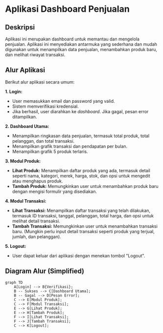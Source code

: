 # Aplikasi Dashboard Penjualan

## Deskripsi

Aplikasi ini merupakan dashboard untuk memantau dan mengelola penjualan.  Aplikasi ini menyediakan antarmuka yang sederhana dan mudah digunakan untuk menampilkan data penjualan, menambahkan produk baru, dan melihat riwayat transaksi.

## Alur Aplikasi

Berikut alur aplikasi secara umum:

**1. Login:**

* User memasukkan email dan password yang valid.
* Sistem memverifikasi kredensial.
* Jika berhasil, user diarahkan ke *dashboard*.  Jika gagal, pesan error ditampilkan.

**2. Dashboard Utama:**

* Menampilkan ringkasan data penjualan, termasuk total produk, total pelanggan, dan total transaksi.
* Menampilkan grafik transaksi dan pendapatan per bulan.
* Menampilkan grafik 5 produk terlaris.

**3. Modul Produk:**

* **Lihat Produk:** Menampilkan daftar produk yang ada, termasuk detail seperti nama, kategori, merek, harga, stok, dan opsi untuk mengedit atau menghapus produk.
* **Tambah Produk:**  Memungkinkan user untuk menambahkan produk baru dengan mengisi formulir yang disediakan.

**4. Modul Transaksi:**

* **Lihat Transaksi:** Menampilkan daftar transaksi yang telah dilakukan, termasuk ID transaksi, tanggal, pelanggan, total harga, dan opsi untuk melihat detail transaksi.
* **Tambah Transaksi:** Memungkinkan user untuk menambahkan transaksi baru. (Mungkin perlu input detail transaksi seperti produk yang terjual, jumlah, dan pelanggan).

**5. Logout:**

* User dapat keluar dari aplikasi dengan menekan tombol "Logout".


## Diagram Alur (Simplified)

```mermaid
graph TD
    A[Login] --> B{Verifikasi};
    B -- Sukses --> C[Dashboard Utama];
    B -- Gagal --> D[Pesan Error];
    C --> E[Modul Produk];
    C --> F[Modul Transaksi];
    E --> G[Lihat Produk];
    E --> H[Tambah Produk];
    F --> I[Lihat Transaksi];
    F --> J[Tambah Transaksi];
    C --> K[Logout];